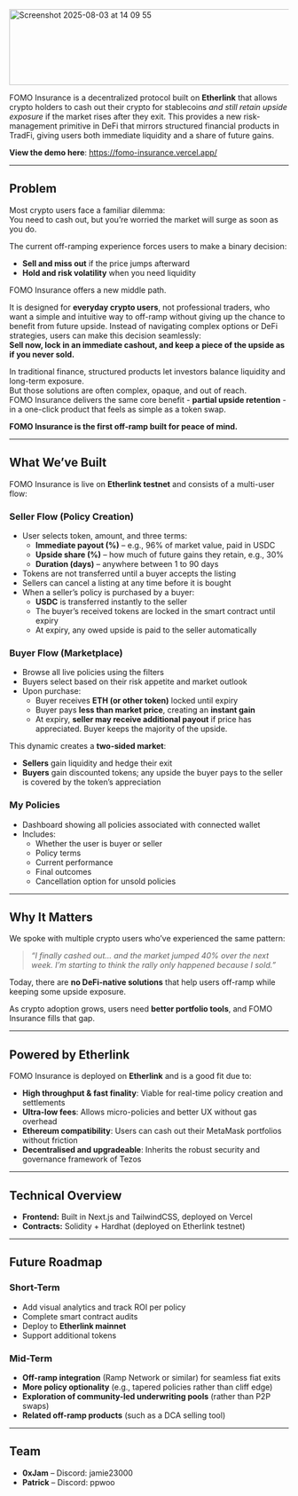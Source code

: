 
<img width="637" height="137" alt="Screenshot 2025-08-03 at 14 09 55" src="https://github.com/user-attachments/assets/06d788ce-5157-414d-bc44-bd3bb09d78e2" />

FOMO Insurance is a decentralized protocol built on **Etherlink** that allows crypto holders to cash out their crypto for stablecoins *and still retain upside exposure* if the market rises after they exit. 
This provides a new risk-management primitive in DeFi that mirrors structured financial products in TradFi, giving users both immediate liquidity and a share of future gains. 

**View the demo here**: https://fomo-insurance.vercel.app/

---

## Problem

Most crypto users face a familiar dilemma:  
You need to cash out, but you’re worried the market will surge as soon as you do.

The current off-ramping experience forces users to make a binary decision:
- **Sell and miss out** if the price jumps afterward
- **Hold and risk volatility** when you need liquidity

FOMO Insurance offers a new middle path.

It is designed for **everyday crypto users**, not professional traders, who want a simple and intuitive way to off-ramp without giving up the chance to benefit from future upside. 
Instead of navigating complex options or DeFi strategies, users can make this decision seamlessly:  
**Sell now, lock in an immediate cashout, and keep a piece of the upside as if you never sold.**

In traditional finance, structured products let investors balance liquidity and long-term exposure.  
But those solutions are often complex, opaque, and out of reach.  
FOMO Insurance delivers the same core benefit - **partial upside retention** - in a one-click product that feels as simple as a token swap.


**FOMO Insurance is the first off-ramp built for peace of mind.**

---

## What We’ve Built

FOMO Insurance is live on **Etherlink testnet** and consists of a multi-user flow:

### Seller Flow (Policy Creation)
- User selects token, amount, and three terms:
  - **Immediate payout (%)** – e.g., 96% of market value, paid in USDC
  - **Upside share (%)** – how much of future gains they retain, e.g., 30%
  - **Duration (days)** – anywhere between 1 to 90 days
- Tokens are not transferred until a buyer accepts the listing
- Sellers can cancel a listing at any time before it is bought
- When a seller’s policy is purchased by a buyer:
  - **USDC** is transferred instantly to the seller
  - The buyer’s received tokens are locked in the smart contract until expiry
  - At expiry, any owed upside is paid to the seller automatically

<INSERT CREATE POLICY IMAGE>

### Buyer Flow (Marketplace)
- Browse all live policies using the filters
- Buyers select based on their risk appetite and market outlook
- Upon purchase:
  - Buyer receives **ETH (or other token)** locked until expiry
  - Buyer pays **less than market price**, creating an **instant gain**
  - At expiry, **seller may receive additional payout** if price has appreciated. Buyer keeps the majority of the upside.

This dynamic creates a **two-sided market**:
- **Sellers** gain liquidity and hedge their exit
- **Buyers** gain discounted tokens; any upside the buyer pays to the seller is covered by the token’s appreciation

### My Policies
- Dashboard showing all policies associated with connected wallet
- Includes:
  - Whether the user is buyer or seller
  - Policy terms
  - Current performance
  - Final outcomes
  - Cancellation option for unsold policies

---

## Why It Matters

We spoke with multiple crypto users who’ve experienced the same pattern:  
> *“I finally cashed out... and the market jumped 40% over the next week. I’m starting to think the rally only happened because I sold.”*

Today, there are **no DeFi-native solutions** that help users off-ramp while keeping some upside exposure.

As crypto adoption grows, users need **better portfolio tools**, and FOMO Insurance fills that gap.

---

## Powered by Etherlink

FOMO Insurance is deployed on **Etherlink** and is a good fit due to:
- **High throughput & fast finality**: Viable for real-time policy creation and settlements
- **Ultra-low fees**: Allows micro-policies and better UX without gas overhead
- **Ethereum compatibility**: Users can cash out their MetaMask portfolios without friction
- **Decentralised and upgradeable**: Inherits the robust security and governance framework of Tezos

---

## Technical Overview

- **Frontend:** Built in Next.js and TailwindCSS, deployed on Vercel  
- **Contracts:** Solidity + Hardhat (deployed on Etherlink testnet)

---

## Future Roadmap

### Short-Term
- Add visual analytics and track ROI per policy
- Complete smart contract audits
- Deploy to **Etherlink mainnet**
- Support additional tokens

### Mid-Term
- **Off-ramp integration** (Ramp Network or similar) for seamless fiat exits
- **More policy optionality** (e.g., tapered policies rather than cliff edge)
- **Exploration of community-led underwriting pools** (rather than P2P swaps)
- **Related off-ramp products** (such as a DCA selling tool)


---

## Team
- **0xJam** – Discord: jamie23000  
- **Patrick** – Discord: ppwoo  
